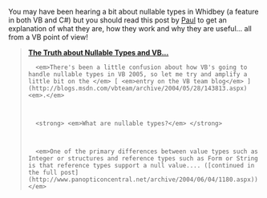 You may have been hearing a bit about nullable types in Whidbey (a feature in both VB and C#) but you should read this post by [Paul](http://www.panopticoncentral.net/) to get an explanation of what they are, how they work and why they are useful... all from a VB point of view!

<blockquote dir="ltr" style="MARGIN-RIGHT: 0px">
  <div class="postTitle">
    <a id="viewpost.ascx_TitleUrl" href="http://www.panopticoncentral.net/archive/2004/06/04/1180.aspx"> <strong>The Truth about Nullable Types and VB...</strong> </a> <strong> </strong>
  </div>

  <div class="postText">

      <em>There's been a little confusion about how VB's going to handle nullable types in VB 2005, so let me try and amplify a little bit on the </em> [ <em>entry on the VB team blog</em> ](http://blogs.msdn.com/vbteam/archive/2004/05/28/143813.aspx) <em>.</em>



      <strong> <em>What are nullable types?</em> </strong>



      <em>One of the primary differences between value types such as Integer or structures and reference types such as Form or String is that reference types support a null value.... ([continued in the full post](http://www.panopticoncentral.net/archive/2004/06/04/1180.aspx))</em>

  </div>
</blockquote>